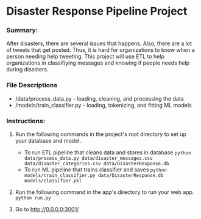 # Disaster Response Pipeline Project

### Summary:
After disasters, there are several issues that happens. Also, there are a lot of tweets that get posted. Thus, it is hard for organizations to know when a person needing help tweeting. This project will use ETL to help organizations in classifiying messages and knowing if people needs help during disasters.

### File Descriptions
- /data/process_data.py - loading, cleaning, and processing the data
- /models/train_classifier.py - loading, tokenizing, and fitting ML models

### Instructions:
1. Run the following commands in the project's root directory to set up your database and model.

    - To run ETL pipeline that cleans data and stores in database
        `python data/process_data.py data/disaster_messages.csv data/disaster_categories.csv data/DisasterResponse.db`
    - To run ML pipeline that trains classifier and saves
        `python models/train_classifier.py data/DisasterResponse.db models/classifier.pkl`

2. Run the following command in the app's directory to run your web app.
    `python run.py`

3. Go to http://0.0.0.0:3001/
